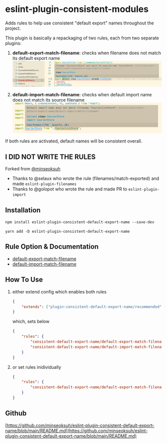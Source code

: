 # eslint-plugin-consistent-modules

Adds rules to help use consistent "default export" names throughout the project.

This plugin is basically a repackaging of two rules, each from two separate plugins:

1. __default-export-match-filename__: checks when filename does not match its default export name
    ![default-export-match-filename.png](https://raw.githubusercontent.com/minseoksuh/eslint-plugin-consistent-default-export-name/main/assets/default-export-match-filename.png)

2. __default-import-match-filename__: checks when default import name does not match its source filename
    ![default-import-match-filename.png](https://raw.githubusercontent.com/minseoksuh/eslint-plugin-consistent-default-export-name/main/assets/default-import-match-filename.png)

If both rules are activated, default names will be consistent overall.

## I DID NOT WRITE THE RULES

Forked from [@minseoksuh](https://github.com/minseoksuh/eslint-plugin-consistent-default-export-name)

- Thanks to @selaux who wrote the rule (filenames/match-exported) and made `eslint-plugin-filenames`
- Thanks to @golopot who wrote the rule and made PR to `eslint-plugin-import`

## Installation

```shell
npm install eslint-plugin-consistent-default-export-name --save-dev
```

```shell
yarn add -D eslint-plugin-consistent-default-export-name
```

## Rule Option & Documentation

- [default-export-match-filename](./docs/rules/default-export-match-filename.md)
- [default-import-match-filename](./docs/rules/default-import-match-filename.md)

## How To Use

1. either extend config which enables both rules

    ```json
    {
        "extends": ["plugin:consistent-default-export-name/recommended"]
    }
    ```

    which, sets below

    ```json
    {
        "rules": {
            "consistent-default-export-name/default-export-match-filename": "error",
            "consistent-default-export-name/default-import-match-filename": "error"
        }
    }
    ```

2. or set rules inidividually

    ```json
    {
        "rules": {
            "consistent-default-export-name/default-export-match-filename": "error",
        }
    }
    ```

## Github

[https://github.com/minseoksuh/eslint-plugin-consistent-default-export-name/blob/main/README.md](https://github.com/minseoksuh/eslint-plugin-consistent-default-export-name/blob/main/README.md)
